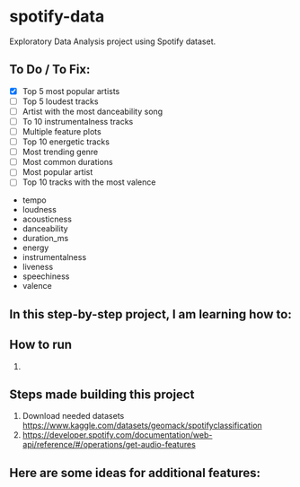 # spotify-data

Exploratory Data Analysis project using Spotify dataset.


## To Do / To Fix:

- [x] Top 5 most popular artists
- [ ] Top 5 loudest tracks
- [ ] Artist with the most danceability song
- [ ] To 10 instrumentalness tracks
- [ ] Multiple feature plots 
- [ ] Top 10 energetic tracks
- [ ] Most trending genre
- [ ] Most common durations
- [ ] Most popular artist
- [ ] Top 10 tracks with the most valence
- tempo
- loudness
- acousticness
- danceability
- duration_ms
- energy
- instrumentalness
- liveness
- speechiness
- valence





## In this step-by-step project, I am learning how to:


## How to run

1. 

## Steps made building this project

1. Download needed datasets
https://www.kaggle.com/datasets/geomack/spotifyclassification
2. https://developer.spotify.com/documentation/web-api/reference/#/operations/get-audio-features



## Here are some ideas for additional features:
